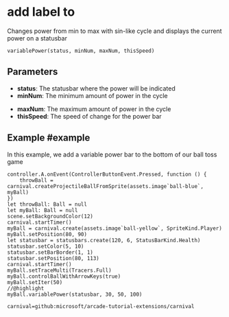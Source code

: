 # add label to

Changes power from min to max with sin-like cycle and displays the current power on a statusbar

```sig
variablePower(status, minNum, maxNum, thisSpeed)
```

## Parameters

* **status**: The statusbar where the power will be indicated
* **minNum**: The minimum amount of power in the cycle
+ **maxNum**: The maximum amount of power in the cycle
+ **thisSpeed**: The speed of change for the power bar

## Example #example

In this example, we add a variable power bar to the bottom of our ball toss game

```blocks
controller.A.onEvent(ControllerButtonEvent.Pressed, function () {
    throwBall = carnival.createProjectileBallFromSprite(assets.image`ball-blue`, myBall)
})
let throwBall: Ball = null
let myBall: Ball = null
scene.setBackgroundColor(12)
carnival.startTimer()
myBall = carnival.create(assets.image`ball-yellow`, SpriteKind.Player)
myBall.setPosition(80, 90)
let statusbar = statusbars.create(120, 6, StatusBarKind.Health)
statusbar.setColor(5, 10)
statusbar.setBarBorder(1, 1)
statusbar.setPosition(80, 113)
carnival.startTimer()
myBall.setTraceMulti(Tracers.Full)
myBall.controlBallWithArrowKeys(true)
myBall.setIter(50)
//@highlight
myBall.variablePower(statusbar, 30, 50, 100)

```

```package
carnival=github:microsoft/arcade-tutorial-extensions/carnival
```